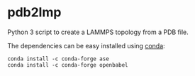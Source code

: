 # pdb2lmp
Python 3 script to create a LAMMPS topology from a PDB file.

The dependencies can be easy installed using [conda](https://docs.conda.io/en/latest/):

```
conda install -c conda-forge ase
conda install -c conda-forge openbabel
```
